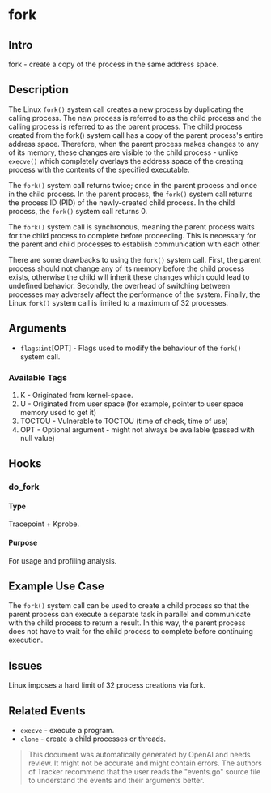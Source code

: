 
# fork

## Intro
fork - create a copy of the process in the same address space.

## Description
The Linux `fork()` system call creates a new process by duplicating the calling process. The new process is referred to as the child process and the calling process is referred to as the parent process. The child process created from the fork() system call has a copy of the parent process's entire address space. Therefore, when the parent process makes changes to any of its memory, these changes are visible to the child process - unlike `execve()` which completely overlays the address space of the creating process with the contents of the specified executable.

The `fork()` system call returns twice; once in the parent process and once in the child process. In the parent process, the `fork()` system call returns the process ID (PID) of the newly-created child process. In the child process, the `fork()` system call returns 0.

The `fork()` system call is synchronous, meaning the parent process waits for the child process to complete before proceeding. This is necessary for the parent and child processes to establish communication with each other.

There are some drawbacks to using the `fork()` system call. First, the parent process should not change any of its memory before the child process exists, otherwise the child will inherit these changes which could lead to undefined behavior. Secondly, the overhead of switching between processes may adversely affect the performance of the system. Finally, the Linux `fork()` system call is limited to a maximum of 32 processes.

## Arguments
* `flags`:`int`[OPT] - Flags used to modify the behaviour of the `fork()` system call.

### Available Tags
1. K - Originated from kernel-space.
2. U - Originated from user space (for example, pointer to user space memory used to get it)
3. TOCTOU - Vulnerable to TOCTOU (time of check, time of use)
4. OPT - Optional argument - might not always be available (passed with null value)

## Hooks
### do_fork
#### Type
Tracepoint + Kprobe.
#### Purpose
For usage and profiling analysis.

## Example Use Case
The `fork()` system call can be used to create a child process so that the parent process can execute a separate task in parallel and communicate with the child process to return a result. In this way, the parent process does not have to wait for the child process to complete before continuing execution.

## Issues
Linux imposes a hard limit of 32 process creations via fork.

## Related Events
* `execve` - execute a program.
* `clone` - create a child processes or threads.

> This document was automatically generated by OpenAI and needs review. It might
> not be accurate and might contain errors. The authors of Tracker recommend that
> the user reads the "events.go" source file to understand the events and their
> arguments better.
